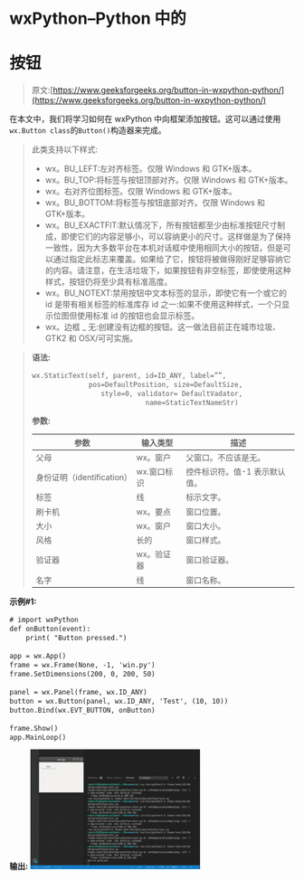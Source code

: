 # wxPython–Python 中的

# 按钮

> 原文:[https://www.geeksforgeeks.org/button-in-wxpython-python/](https://www.geeksforgeeks.org/button-in-wxpython-python/)

在本文中，我们将学习如何在 wxPython 中向框架添加按钮。这可以通过使用 `wx.Button class`的`Button()`构造器来完成。

> 此类支持以下样式:
> 
> *   wx。BU_LEFT:左对齐标签。仅限 Windows 和 GTK+版本。
> *   wx。BU_TOP:将标签与按钮顶部对齐。仅限 Windows 和 GTK+版本。
> *   wx。右对齐位图标签。仅限 Windows 和 GTK+版本。
> *   wx。BU_BOTTOM:将标签与按钮底部对齐。仅限 Windows 和 GTK+版本。
> *   wx。BU_EXACTFIT:默认情况下，所有按钮都至少由标准按钮尺寸制成，即使它们的内容足够小，可以容纳更小的尺寸。这样做是为了保持一致性，因为大多数平台在本机对话框中使用相同大小的按钮，但是可以通过指定此标志来覆盖。如果给了它，按钮将被做得刚好足够容纳它的内容。请注意，在生活垃圾下，如果按钮有非空标签，即使使用这种样式，按钮仍将至少具有标准高度。
> *   wx。BU_NOTEXT:禁用按钮中文本标签的显示，即使它有一个或它的 id 是带有相关标签的标准库存 id 之一:如果不使用这种样式，一个只显示位图但使用标准 id 的按钮也会显示标签。
> *   wx。边框 _ 无:创建没有边框的按钮。这一做法目前正在城市垃圾、GTK2 和 OSX/可可实施。

> **语法:**
> 
> ```
> wx.StaticText(self, parent, id=ID_ANY, label=””, 
>               pos=DefaultPosition, size=DefaultSize, 
>                  style=0, validator= DefaultVadator, 
>                             name=StaticTextNameStr)
> 
> ```
> 
> **参数:**
> 
> | 参数 | 输入类型 | 描述 |
> | --- | --- | --- |
> | 父母 | wx。窗户 | 父窗口。不应该是无。 |
> | 身份证明（identification） | wx.窗口标识 | 控件标识符。值-1 表示默认值。 |
> | 标签 | 线 | 标示文字。 |
> | 刷卡机 | wx。要点 | 窗口位置。 |
> | 大小 | wx。窗户 | 窗口大小。 |
> | 风格 | 长的 | 窗口样式。 |
> | 验证器 | wx。验证器 | 窗口验证器。 |
> | 名字 | 线 | 窗口名称。 |

**示例#1:**

```
# import wxPython
def onButton(event):
    print( "Button pressed.")

app = wx.App()
frame = wx.Frame(None, -1, 'win.py')
frame.SetDimensions(200, 0, 200, 50)

panel = wx.Panel(frame, wx.ID_ANY)
button = wx.Button(panel, wx.ID_ANY, 'Test', (10, 10))
button.Bind(wx.EVT_BUTTON, onButton)

frame.Show()
app.MainLoop()
```

**输出:**
![](img/9493578e0862a07e57866eae45c6a7c0.png)